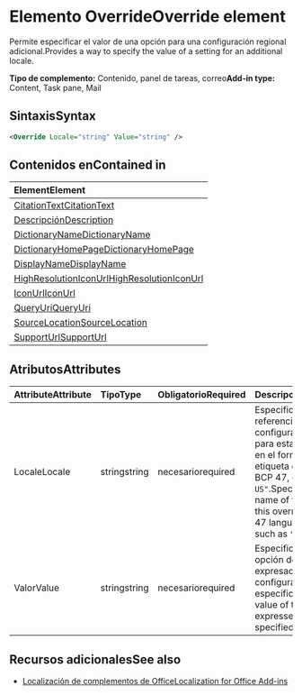 # <a name="override-element"></a><span data-ttu-id="ebc2e-101">Elemento Override</span><span class="sxs-lookup"><span data-stu-id="ebc2e-101">Override element</span></span>

<span data-ttu-id="ebc2e-102">Permite especificar el valor de una opción para una configuración regional adicional.</span><span class="sxs-lookup"><span data-stu-id="ebc2e-102">Provides a way to specify the value of a setting for an additional locale.</span></span>

<span data-ttu-id="ebc2e-103">**Tipo de complemento:** Contenido, panel de tareas, correo</span><span class="sxs-lookup"><span data-stu-id="ebc2e-103">**Add-in type:** Content, Task pane, Mail</span></span>

## <a name="syntax"></a><span data-ttu-id="ebc2e-104">Sintaxis</span><span class="sxs-lookup"><span data-stu-id="ebc2e-104">Syntax</span></span>

```XML
<Override Locale="string" Value="string" />
```

## <a name="contained-in"></a><span data-ttu-id="ebc2e-105">Contenidos en</span><span class="sxs-lookup"><span data-stu-id="ebc2e-105">Contained in</span></span>

|<span data-ttu-id="ebc2e-106">**Element**</span><span class="sxs-lookup"><span data-stu-id="ebc2e-106">**Element**</span></span>|
|:-----|
|[<span data-ttu-id="ebc2e-107">CitationText</span><span class="sxs-lookup"><span data-stu-id="ebc2e-107">CitationText</span></span>](citationtext.md)|
|[<span data-ttu-id="ebc2e-108">Descripción</span><span class="sxs-lookup"><span data-stu-id="ebc2e-108">Description</span></span>](description.md)|
|[<span data-ttu-id="ebc2e-109">DictionaryName</span><span class="sxs-lookup"><span data-stu-id="ebc2e-109">DictionaryName</span></span>](dictionaryname.md)|
|[<span data-ttu-id="ebc2e-110">DictionaryHomePage</span><span class="sxs-lookup"><span data-stu-id="ebc2e-110">DictionaryHomePage</span></span>](dictionaryhomepage.md)|
|[<span data-ttu-id="ebc2e-111">DisplayName</span><span class="sxs-lookup"><span data-stu-id="ebc2e-111">DisplayName</span></span>](displayname.md)|
|[<span data-ttu-id="ebc2e-112">HighResolutionIconUrl</span><span class="sxs-lookup"><span data-stu-id="ebc2e-112">HighResolutionIconUrl</span></span>](highresolutioniconurl.md)|
|[<span data-ttu-id="ebc2e-113">IconUrl</span><span class="sxs-lookup"><span data-stu-id="ebc2e-113">IconUrl</span></span>](iconurl.md)|
|[<span data-ttu-id="ebc2e-114">QueryUri</span><span class="sxs-lookup"><span data-stu-id="ebc2e-114">QueryUri</span></span>](queryuri.md)|
|[<span data-ttu-id="ebc2e-115">SourceLocation</span><span class="sxs-lookup"><span data-stu-id="ebc2e-115">SourceLocation</span></span>](sourcelocation.md)|
|[<span data-ttu-id="ebc2e-116">SupportUrl</span><span class="sxs-lookup"><span data-stu-id="ebc2e-116">SupportUrl</span></span>](supporturl.md)|

## <a name="attributes"></a><span data-ttu-id="ebc2e-117">Atributos</span><span class="sxs-lookup"><span data-stu-id="ebc2e-117">Attributes</span></span>

|<span data-ttu-id="ebc2e-118">**Attribute**</span><span class="sxs-lookup"><span data-stu-id="ebc2e-118">**Attribute**</span></span>|<span data-ttu-id="ebc2e-119">**Tipo**</span><span class="sxs-lookup"><span data-stu-id="ebc2e-119">**Type**</span></span>|<span data-ttu-id="ebc2e-120">**Obligatorio**</span><span class="sxs-lookup"><span data-stu-id="ebc2e-120">**Required**</span></span>|<span data-ttu-id="ebc2e-121">**Descripción**</span><span class="sxs-lookup"><span data-stu-id="ebc2e-121">**Description**</span></span>|
|:-----|:-----|:-----|:-----|
|<span data-ttu-id="ebc2e-122">Locale</span><span class="sxs-lookup"><span data-stu-id="ebc2e-122">Locale</span></span>|<span data-ttu-id="ebc2e-123">string</span><span class="sxs-lookup"><span data-stu-id="ebc2e-123">string</span></span>|<span data-ttu-id="ebc2e-124">necesario</span><span class="sxs-lookup"><span data-stu-id="ebc2e-124">required</span></span>|<span data-ttu-id="ebc2e-125">Especifica el nombre de referencia cultural de la configuración regional para esta invalidación en el formato de etiqueta de lenguaje BCP 47, como en `"en-US"`.</span><span class="sxs-lookup"><span data-stu-id="ebc2e-125">Specifies the culture name of the locale for this override in the BCP 47 language tag format, such as  `"en-US"`.</span></span>|
|<span data-ttu-id="ebc2e-126">Valor</span><span class="sxs-lookup"><span data-stu-id="ebc2e-126">Value</span></span>|<span data-ttu-id="ebc2e-127">string</span><span class="sxs-lookup"><span data-stu-id="ebc2e-127">string</span></span>|<span data-ttu-id="ebc2e-128">necesario</span><span class="sxs-lookup"><span data-stu-id="ebc2e-128">required</span></span>|<span data-ttu-id="ebc2e-129">Especifica el valor de la opción de configuración expresado para la configuración regional especificada.</span><span class="sxs-lookup"><span data-stu-id="ebc2e-129">Specifies value of the setting expressed for the specified locale.</span></span>|

## <a name="see-also"></a><span data-ttu-id="ebc2e-130">Recursos adicionales</span><span class="sxs-lookup"><span data-stu-id="ebc2e-130">See also</span></span>

- [<span data-ttu-id="ebc2e-131">Localización de complementos de Office</span><span class="sxs-lookup"><span data-stu-id="ebc2e-131">Localization for Office Add-ins</span></span>](https://docs.microsoft.com/office/dev/add-ins/develop/localization)
    
